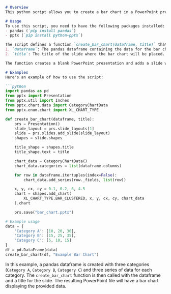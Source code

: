 ```markdown
# Overview
This python script allows you to create a bar chart in a PowerPoint presentation using data from a pandas dataframe. The resulting PowerPoint file can be used for data visualization and presentation purposes.

# Usage
To use this script, you need to have the following packages installed:
- pandas (`pip install pandas`)
- pptx (`pip install python-pptx`)

The script defines a function `create_bar_chart(dataframe, title)` that takes two parameters:
1. `dataframe`: The pandas dataframe containing the data for the bar chart. Each column in the dataframe represents a category, and each row represents a series of data.
2. `title`: The title of the slide where the bar chart will be placed.

The function creates a blank PowerPoint presentation and adds a slide with a title and content layout. The provided `dataframe` is converted to `CategoryChartData`, and series data is added to the chart. Finally, a bar chart is added to the slide using the provided data.

# Examples
Here's an example of how to use the script:

```python
import pandas as pd
from pptx import Presentation
from pptx.util import Inches
from pptx.chart.data import CategoryChartData
from pptx.enum.chart import XL_CHART_TYPE

def create_bar_chart(dataframe, title):
    prs = Presentation()
    slide_layout = prs.slide_layouts[1]
    slide = prs.slides.add_slide(slide_layout)
    shapes = slide.shapes

    title_shape = shapes.title
    title_shape.text = title

    chart_data = CategoryChartData()
    chart_data.categories = list(dataframe.columns)

    for row in dataframe.itertuples(index=False):
        chart_data.add_series(row._fields, list(row))

    x, y, cx, cy = 0.1, 0.2, 6, 4.5
    chart = shapes.add_chart(
        XL_CHART_TYPE.BAR_CLUSTERED, x, y, cx, cy, chart_data
    ).chart

    prs.save("bar_chart.pptx")

# Example usage
data = {
    'Category A': [10, 20, 30],
    'Category B': [15, 25, 35],
    'Category C': [5, 10, 15]
}
df = pd.DataFrame(data)
create_bar_chart(df, "Example Bar Chart")
```

In this example, a pandas dataframe is created with three categories (`Category A`, `Category B`, `Category C`) and three series of data for each category. The `create_bar_chart` function is then called with the dataframe and a title for the slide. The resulting PowerPoint file will have a bar chart displaying the provided data.
```